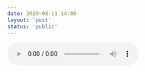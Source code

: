 ```yaml
---
date: 2020-08-11 14:00
layout: 'post'
status: 'public'
---
```





<audio controls src="https://drive.vernallove.com/Oxford%20Bookworm/Unarchiver/%E7%89%9B%E6%B4%A5%E4%B9%A6%E8%99%AB%E7%AC%AC1%E7%BA%A7%E4%B8%8A%28MP3%2B%E6%96%87%E6%9C%AC%29/1A_01.%E7%88%B1%E6%83%85%E4%B8%8E%E9%87%91%E9%92%B1/1%20Chapter%201.mp3"></audio>